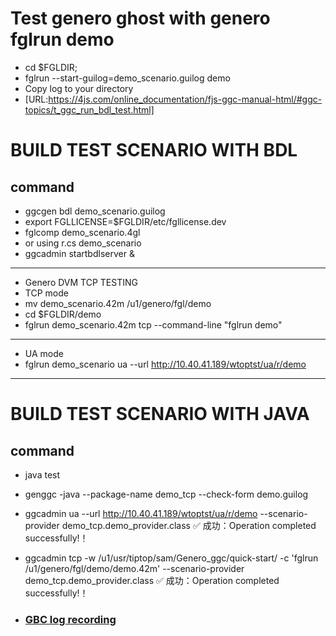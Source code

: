 
# Test genero ghost with genero fglrun demo
 - cd $FGLDIR;
 - fglrun --start-guilog=demo_scenario.guilog demo
 - Copy log to your directory
 - [URL:https://4js.com/online_documentation/fjs-ggc-manual-html/#ggc-topics/t_ggc_run_bdl_test.html]
 # BUILD TEST SCENARIO WITH BDL
 ## command
 - ggcgen bdl demo_scenario.guilog  <br>
 - export FGLLICENSE=$FGLDIR/etc/fgllicense.dev <br>
 - fglcomp demo_scenario.4gl <br>
 - or using r.cs demo_scenario <br>
 - ggcadmin startbdlserver & <br>
 - ------
 - Genero DVM TCP TESTING <br>
 - TCP mode
 - mv demo_scenario.42m /u1/genero/fgl/demo <br>
 - cd $FGLDIR/demo <br>
 - fglrun demo_scenario.42m  tcp --command-line "fglrun demo"
 - ------
 - UA mode
 - fglrun demo_scenario ua --url http://10.40.41.189/wtoptst/ua/r/demo
------
 # BUILD TEST SCENARIO WITH JAVA
 ## command
 - java test <br>
 - genggc -java --package-name demo_tcp --check-form demo.guilog   
 - ggcadmin ua --url  http://10.40.41.189/wtoptst/ua/r/demo --scenario-provider demo_tcp.demo_provider.class ✅ 成功：Operation completed successfully!！ 

 - ggcadmin tcp -w /u1/usr/tiptop/sam/Genero_ggc/quick-start/ -c 'fglrun /u1/genero/fgl/demo/demo.42m' --scenario-provider demo_tcp.demo_provider.class ✅ 成功：Operation completed successfully!！ 
 
 - ### [GBC log recording ](https://4js.com/online_documentation/fjs-gbc-manual-html/index.html#gbc-topics/c_gbc_debug_record_log.html)




